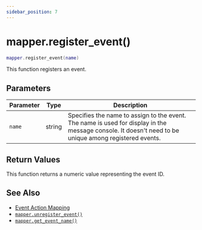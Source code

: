 ```yaml
---
sidebar_position: 7
---
```


# mapper.register_event()
```lua
mapper.register_event(name)
```
This function registers an event.

## Parameters
|Parameter|Type|Description|
|-|-|-|
|`name`|string|Specifies the name to assign to the event.<br/>The name is used for display in the message console. It doesn't need to be unique among registered events.|


## Return Values
This function returns a numeric value representing the event ID.

## See Also
- [Event Action Mapping](/guide/event-action-mapping)
- [`mapper.unregister_event()`](/libs/mapper/mapper_unregister_event)
- [`mapper.get_event_name()`](/libs/mapper/mapper_get_event_name)